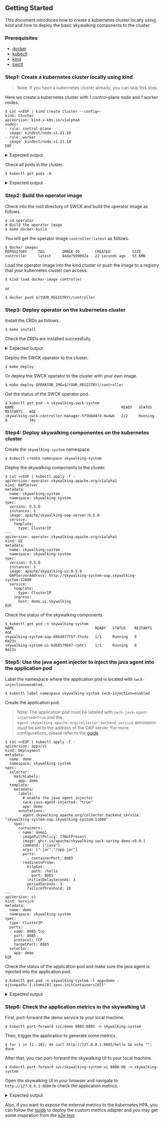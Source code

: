 ## Getting Started

This document introduces how to create a kubernetes cluster locally using kind and how to deploy the basic skywalking components to the cluster.

### Prerequisites
- [docker](https://docs.docker.com/get-docker/)
- [kubectl](https://kubernetes.io/docs/tasks/tools/install-kubectl/)
- [kind](https://kind.sigs.k8s.io/docs/user/quick-start/#installation)
- [swctl](https://github.com/apache/skywalking-cli?tab=readme-ov-file#install)

### Step1: Create a kubernetes cluster locally using kind

> Note: If you have a kubernetes cluster already, you can skip this step.

Here we create a kubernetes cluster with 1 control-plane node and 1 worker nodes.

```shell
$ cat <<EOF | kind create cluster --config=-
kind: Cluster
apiVersion: kind.x-k8s.io/v1alpha4
nodes:
- role: control-plane
  image: kindest/node:v1.21.10
- role: worker
  image: kindest/node:v1.21.10
EOF
```

<details>
  <summary>Expected output</summary>

```shell
Creating cluster "kind" ...
 ✓ Ensuring node image (kindest/node:v1.21.10) 🖼
 ✓ Preparing nodes 📦 📦
 ✓ Writing configuration 📜
 ✓ Starting control-plane 🕹️
 ✓ Installing CNI 🔌
 ✓ Installing StorageClass 💾
 ✓ Joining worker nodes 🚜
Set kubectl context to "kind-kind"
You can now use your cluster with:

kubectl cluster-info --context kind-kind

Not sure what to do next? 😅  Check out https://kind.sigs.k8s.io/docs/user/quick-start/
```
</details>

Check all pods in the cluster.

```shell
$ kubectl get pods -A
```

<details>
  <summary>Expected output</summary>

```shell
NAMESPACE            NAME                                         READY   STATUS    RESTARTS   AGE
kube-system          coredns-558bd4d5db-h5gxt                     1/1     Running   0          106s
kube-system          coredns-558bd4d5db-lhnvz                     1/1     Running   0          106s
kube-system          etcd-kind-control-plane                      1/1     Running   0          116s
kube-system          kindnet-fxlkm                                1/1     Running   0          106s
kube-system          kindnet-vmcvl                                1/1     Running   0          91s
kube-system          kube-apiserver-kind-control-plane            1/1     Running   0          116s
kube-system          kube-controller-manager-kind-control-plane   1/1     Running   0          116s
kube-system          kube-proxy-nr4f4                             1/1     Running   0          91s
kube-system          kube-proxy-zl4h2                             1/1     Running   0          106s
kube-system          kube-scheduler-kind-control-plane            1/1     Running   0          116s
local-path-storage   local-path-provisioner-74567d47b4-kmtjh      1/1     Running   0          106s
```
</details>

### Step2: Build the operator image

Check into the root directory of SWCK and build the operator image as follows.

```shell
$ cd operator
# Build the operator image
$ make docker-build
```

You will get the operator image `controller:latest` as follows.

```shell
$ docker images         
REPOSITORY     TAG        IMAGE ID       CREATED          SIZE
controller     latest     84da7509092a   22 seconds ago   53.6MB
```

Load the operator image into the kind cluster or push the image to a registry that
your kubernetes cluster can access.

```shell
$ kind load docker-image controller
```
or
```shell
$ docker push $(YOUR_REGISTRY)/controller
```

### Step3: Deploy operator on the kubernetes cluster

Install the CRDs as follows.

```shell
$ make install
```

Check the CRDs are installed successfully.

<details>
  <summary>Expected output</summary>

```shell
kubectl get crd | grep skywalking
banyandbs.operator.skywalking.apache.org                 2023-11-05T03:30:43Z
fetchers.operator.skywalking.apache.org                  2023-11-05T03:30:43Z
javaagents.operator.skywalking.apache.org                2023-11-05T03:30:43Z
oapserverconfigs.operator.skywalking.apache.org          2023-11-05T03:30:43Z
oapserverdynamicconfigs.operator.skywalking.apache.org   2023-11-05T03:30:43Z
oapservers.operator.skywalking.apache.org                2023-11-05T03:30:43Z
satellites.operator.skywalking.apache.org                2023-11-05T03:30:43Z
storages.operator.skywalking.apache.org                  2023-11-05T03:30:43Z
swagents.operator.skywalking.apache.org                  2023-11-05T03:30:43Z
uis.operator.skywalking.apache.org                       2023-11-05T03:30:43Z
```
</details>

Deploy the SWCK operator to the cluster.

```shell
$ make deploy
```

Or deploy the SWCK operator to the cluster with your own image.

```shell
$ make deploy OPERATOR_IMG=$(YOUR_REGISTRY)/controller
```

Get the status of the SWCK operator pod.

```shell
$ kubectl get pod -n skywalking-swck-system
NAME                                                 READY   STATUS    RESTARTS   AGE
skywalking-swck-controller-manager-5f5bbd4fd-9wdw6   2/2     Running   0          34s
```

### Step4: Deploy skywalking componentes on the kubernetes cluster

Create the `skywalking-system` namespace.

```shell
$ kubectl create namespace skywalking-system
```

Deploy the skywalking components to the cluster.

```shell
$ cat <<EOF | kubectl apply -f -
apiVersion: operator.skywalking.apache.org/v1alpha1
kind: OAPServer
metadata:
  name: skywalking-system
  namespace: skywalking-system
spec:
  version: 9.5.0
  instances: 1
  image: apache/skywalking-oap-server:9.5.0
  service:
    template:
      type: ClusterIP
---
apiVersion: operator.skywalking.apache.org/v1alpha1
kind: UI 
metadata:
  name: skywalking-system
  namespace: skywalking-system
spec:
  version: 9.5.0
  instances: 1
  image: apache/skywalking-ui:9.5.0
  OAPServerAddress: http://skywalking-system-oap.skywalking-system:12800
  service:
    template:
      type: ClusterIP
    ingress:
      host: demo.ui.skywalking
EOF
```

Check the status of the skywalking components.

```shell
$ kubectl get pod -n skywalking-system      
NAME                                     READY   STATUS    RESTARTS   AGE
skywalking-system-oap-68bd877f57-fhzdz   1/1     Running   0          6m23s
skywalking-system-ui-6db8579b47-rphtl    1/1     Running   0          6m23s
```

### Step5: Use the java agent injector to inject the java agent into the application pod

Label the namespace where the application pod is located with `swck-injection=enabled`.

```shell
$ kubectl label namespace skywalking-system swck-injection=enabled
```

Create the application pod.

> Note: The application pod must be labeled with `swck-java-agent-injected=true` and the `agent.skywalking.apache.org/collector.backend_service` annotation must be set to the address of the OAP server. For more configurations, please refer to the [guide](./java-agent-injector.md#use-annotations-to-overlay-default-agent-configuration). 

```shell
$ cat <<EOF | kubectl apply -f -
apiVersion: apps/v1
kind: Deployment
metadata:
  name: demo
  namespace: skywalking-system
spec:
  selector:
    matchLabels:
      app: demo
  template:
    metadata:
      labels:
        # enable the java agent injector
        swck-java-agent-injected: "true"
        app: demo
      annotations:
        agent.skywalking.apache.org/collector.backend_service: "skywalking-system-oap.skywalking-system:11800"
    spec:
      containers:
      - name: demo1
        imagePullPolicy: IfNotPresent
        image: ghcr.io/apache/skywalking-swck-spring-demo:v0.0.1
        command: ["java"]
        args: ["-jar","/app.jar"]
        ports:
          - containerPort: 8085
        readinessProbe:
          httpGet:
            path: /hello
            port: 8085
          initialDelaySeconds: 3
          periodSeconds: 3
          failureThreshold: 10
---
apiVersion: v1
kind: Service
metadata:
  name: demo
  namespace: skywalking-system
spec:
  type: ClusterIP
  ports:
  - name: 8085-tcp
    port: 8085
    protocol: TCP
    targetPort: 8085
  selector:
    app: demo
EOF
```

Check the status of the application pod and make
sure the java agent is injected into the application pod.


```shell
$ kubectl get pod -n skywalking-system -l app=demo -ojsonpath='{.items[0].spec.initContainers[0]}'
```

<details>
  <summary>Expected output</summary>

```shell
{"args":["-c","mkdir -p /sky/agent \u0026\u0026 cp -r /skywalking/agent/* /sky/agent"],"command":["sh"],"image":"apache/skywalking-java-agent:8.16.0-java8","imagePullPolicy":"IfNotPresent","name":"inject-skywalking-agent","resources":{},"terminationMessagePath":"/dev/termination-log","terminationMessagePolicy":"File","volumeMounts":[{"mountPath":"/sky/agent","name":"sky-agent"},{"mountPath":"/var/run/secrets/kubernetes.io/serviceaccount","name":"kube-api-access-4qk26","readOnly":true}]}
```
</details>


### Step6: Check the application metrics in the skywalking UI

First, port-forward the demo service to your local machine.

```shell
$ kubectl port-forward svc/demo 8085:8085 -n skywalking-system
```

Then, trigger the application to generate some metrics.

```shell
$ for i in {1..10}; do curl http://127.0.0.1:8085/hello && echo ""; done
```

After that, you can port-forward the skywalking UI to your local machine.

```shell
$ kubectl port-forward svc/skywalking-system-ui 8080:80 -n skywalking-system
```

Open the skywalking UI in your browser and navigate to `http://127.0.0.1:8080` to check the application metrics.

<details>
  <summary>Expected output</summary>

![ui](./images/ui.png)
</details>


Also, if you want to expose the external metrics to the kubernetes HPA, you can follow the [guide](./custom-metrics-adapter.md) to deploy the custom metrics adapter and you may get some inspiration from the 
[e2e test](../test/e2e/oap-agent-adapter-hpa/e2e.yaml).